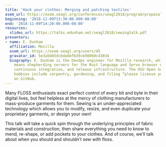 ```yaml
---
title: 'Hack your clothes: Merging and patching textiles'
osem_url: https://osem.seagl.org/conferences/seagl2018/program/proposals/551
beginning: '2018-11-09T13:30:00.000-08:00'
end: '2018-11-09T14:20:00.000-08:00'
resources:
  slides_url: https://talks.edunham.net/seagl2018/sewingtalk.pdf
presenters:
- name: E. Dunham
  affiliation: Mozilla
  osem_url: https://osem.seagl.org/users/45
  gravatar_id: 5e3a5b03dcbda6bfb39cb98060c43034
  biography: E. Dunham is the DevOps engineer for Mozilla research, which in practice
    means shepherding servers for the Rust language and Servo browser engine web presence,
    continuous integration, and release infrastructure. The OSU Open Source Lab alum's
    hobbies include carpentry, gardening, and filing “please license your code” issues
    on GitHub.
---
```


Many FLOSS enthusiasts exact perfect control of every bit and byte in their digital lives, but feel helpless at the mercy of clothing manufacturers to mass-produce garments for them. Sewing is an under-appreciated technology which allows you to modify, resize, and even duplicate your proprietary garments, or design your own!

This talk will take a quick spin through the underlying principles of fabric materials and construction, then share everything you need to know to mend, re-shape, or add pockets to your clothes. And of course, we’ll talk about when you should and shouldn’t sew with floss.

